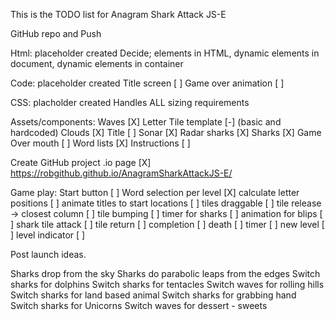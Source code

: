This is the TODO list for Anagram Shark Attack JS-E

GitHub repo and Push

Html: placeholder created
  Decide; elements in HTML, dynamic elements in document, dynamic elements in container 

Code: placeholder created
  Title screen [ ]
  Game over animation [ ]

CSS: placholder created
  Handles ALL sizing requirements

Assets/components:
  Waves [X]
  Letter Tile template [-] (basic and hardcoded)
  Clouds [X]
  Title [ ]
  Sonar [X]
  Radar sharks [X]
  Sharks [X]
  Game Over mouth [ ]
  Word lists [X]
  Instructions [ ]
     
Create GitHub project .io page [X]
https://robgithub.github.io/AnagramSharkAttackJS-E/


Game play:
  Start button [ ]
  Word selection per level [X]
  calculate letter positions [ ]
  animate titles to start locations [ ]
  tiles draggable [ ]
  tile release -> closest column [ ]
  tile bumping [ ]
  timer for sharks [ ]
  animation for blips [ ]
  shark tile attack [ ]
  tile return [ ]
  completion [ ]
  death [ ]
  timer [ ]
  new level [ ]
  level indicator [ ]



Post launch ideas.

Sharks drop from the sky
Sharks do parabolic leaps from the edges
Switch sharks for dolphins
Switch sharks for tentacles
Switch waves for rolling hills
Switch sharks for land based animal
Switch sharks for grabbing hand
Switch sharks for Unicorns
Switch waves for dessert - sweets

